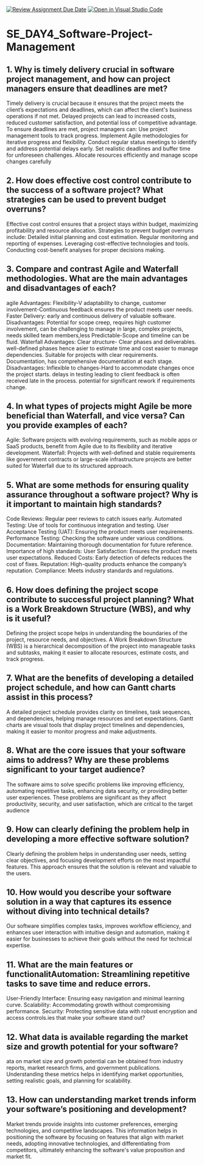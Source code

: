 [![Review Assignment Due Date](https://classroom.github.com/assets/deadline-readme-button-22041afd0340ce965d47ae6ef1cefeee28c7c493a6346c4f15d667ab976d596c.svg)](https://classroom.github.com/a/9pw6JKcu)
[![Open in Visual Studio Code](https://classroom.github.com/assets/open-in-vscode-2e0aaae1b6195c2367325f4f02e2d04e9abb55f0b24a779b69b11b9e10269abc.svg)](https://classroom.github.com/online_ide?assignment_repo_id=18564767&assignment_repo_type=AssignmentRepo)
# SE_DAY4_Software-Project-Management
## 1. Why is timely delivery crucial in software project management, and how can project managers ensure that deadlines are met?
 Timely delivery is crucial because it ensures that the project meets the client’s expectations and deadlines, which can affect the client's business operations if not met. Delayed projects can lead to increased costs, reduced customer satisfaction, and potential loss of competitive advantage. To ensure deadlines are met, project managers can:
Use project management tools to track progress.
Implement Agile methodologies for iterative progress and flexibility.
Conduct regular status meetings to identify and address potential delays early.
Set realistic deadlines and buffer time for unforeseen challenges.
Allocate resources efficiently and manage scope changes carefully
## 2. How does effective cost control contribute to the success of a software project? What strategies can be used to prevent budget overruns?
Effective cost control ensures that a project stays within budget, maximizing profitability and resource allocation. Strategies to prevent budget overruns include:
Detailed initial planning and cost estimation.
Regular monitoring and reporting of expenses.
Leveraging cost-effective technologies and tools.
Conducting cost-benefit analyses for proper decisions making.
## 3. Compare and contrast Agile and Waterfall methodologies. What are the main advantages and disadvantages of each?
agile 
Advantages: Flexibility-V adaptability to change, 
customer involvement-Continuous feedback ensures the product meets user needs.
Faster Delivery: early and continuous delivery of valuable software.
Disadvantages: Potential for scope creep, requires high customer involvement, can be challenging to manage in large, complex projects, needs skilled team members,less Predictable-Scope and timeline can be fluid.
Waterfall 
Advantages:
Clear structure- Clear phases and deliverables.
well-defined phases hence asier to estimate time and cost easier to manage dependencies.
Suitable for projects with clear requirements. 
Documentation, has comprehensive documentation at each stage.
Disadvantages:
Inflexible to changes-Hard to accommodate changes once the project starts.
delays in testing leading to client feedback is often received late in the process. 
potential for significant rework if requirements change. 

## 4. In what types of projects might Agile be more beneficial than Waterfall, and vice versa? Can you provide examples of each?
Agile: Software projects with evolving requirements, such as mobile apps or SaaS products, benefit from Agile due to its flexibility and iterative development.
Waterfall: Projects with well-defined and stable requirements like government contracts or large-scale infrastructure projects are better suited for Waterfall due to its structured approach.
## 5. What are some methods for ensuring quality assurance throughout a software project? Why is it important to maintain high standards?
Code Reviews: Regular peer reviews to catch issues early.
Automated Testing: Use of tools for continuous integration and testing.
User Acceptance Testing (UAT): Ensuring the product meets user requirements.
Performance Testing: Checking the software under various conditions.
Documentation: Maintaining thorough documentation for future reference.
Importance of high standards:
User Satisfaction: Ensures the product meets user expectations.
Reduced Costs: Early detection of defects reduces the cost of fixes.
Reputation: High-quality products enhance the company’s reputation.
Compliance: Meets industry standards and regulations.
## 6. How does defining the project scope contribute to successful project planning? What is a Work Breakdown Structure (WBS), and why is it useful?
Defining the project scope helps in understanding the boundaries of the project, resource needs, and objectives. A Work Breakdown Structure (WBS) is a hierarchical decomposition of the project into manageable tasks and subtasks, making it easier to allocate resources, estimate costs, and track progress.
## 7. What are the benefits of developing a detailed project schedule, and how can Gantt charts assist in this process?
A detailed project schedule provides clarity on timelines, task sequences, and dependencies, helping manage resources and set expectations. Gantt charts are visual tools that display project timelines and dependencies, making it easier to monitor progress and make adjustments.
## 8. What are the core issues that your software aims to address? Why are these problems significant to your target audience?
The software aims to solve specific problems like improving efficiency, automating repetitive tasks, enhancing data security, or providing better user experiences. These problems are significant as they affect productivity, security, and user satisfaction, which are critical to the target audience
## 9. How can clearly defining the problem help in developing a more effective software solution?
Clearly defining the problem helps in understanding user needs, setting clear objectives, and focusing development efforts on the most impactful features. This approach ensures that the solution is relevant and valuable to the users.
## 10. How would you describe your software solution in a way that captures its essence without diving into technical details?
Our software simplifies complex tasks, improves workflow efficiency, and enhances user interaction with intuitive design and automation, making it easier for businesses to achieve their goals without the need for technical expertise.
## 11. What are the main features or functionalitAutomation: Streamlining repetitive tasks to save time and reduce errors.
User-Friendly Interface: Ensuring easy navigation and minimal learning curve.
Scalability: Accommodating growth without compromising performance.
Security: Protecting sensitive data with robust encryption and access controls.ies that make your software stand out?
## 12. What data is available regarding the market size and growth potential for your software?
ata on market size and growth potential can be obtained from industry reports, market research firms, and government publications. Understanding these metrics helps in identifying market opportunities, setting realistic goals, and planning for scalability.
## 13. How can understanding market trends inform your software’s positioning and development?
Market trends provide insights into customer preferences, emerging technologies, and competitive landscapes. This information helps in positioning the software by focusing on features that align with market needs, adopting innovative technologies, and differentiating from competitors, ultimately enhancing the software's value proposition and market fit.


